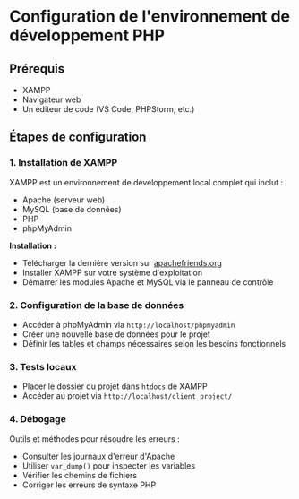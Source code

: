 # Configuration de l'environnement de développement PHP

## Prérequis
- XAMPP
- Navigateur web
- Un éditeur de code (VS Code, PHPStorm, etc.)

## Étapes de configuration

### 1. Installation de XAMPP
XAMPP est un environnement de développement local complet qui inclut :
- Apache (serveur web)
- MySQL (base de données)
- PHP
- phpMyAdmin

**Installation :**
- Télécharger la dernière version sur [apachefriends.org](https://www.apachefriends.org/)
- Installer XAMPP sur votre système d'exploitation
- Démarrer les modules Apache et MySQL via le panneau de contrôle

### 2. Configuration de la base de données
- Accéder à phpMyAdmin via `http://localhost/phpmyadmin`
- Créer une nouvelle base de données pour le projet
- Définir les tables et champs nécessaires selon les besoins fonctionnels


### 3. Tests locaux
- Placer le dossier du projet dans `htdocs` de XAMPP
- Accéder au projet via `http://localhost/client_project/`

### 4. Débogage
Outils et méthodes pour résoudre les erreurs :
- Consulter les journaux d'erreur d'Apache
- Utiliser `var_dump()` pour inspecter les variables
- Vérifier les chemins de fichiers
- Corriger les erreurs de syntaxe PHP

